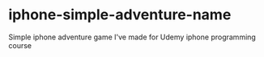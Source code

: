 iphone-simple-adventure-name
============================

Simple iphone adventure game I've made for Udemy iphone programming course
